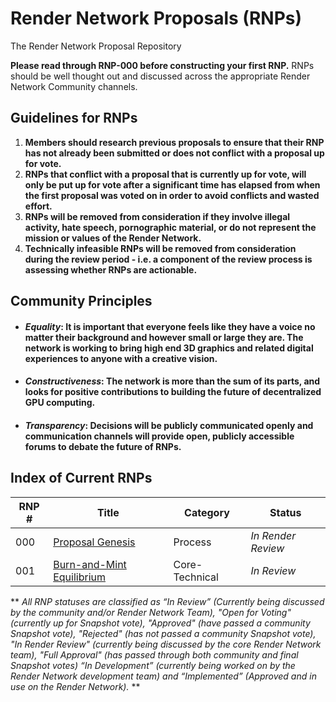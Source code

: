 # Render Network Proposals (RNPs)
The Render Network Proposal Repository

**Please read through RNP-000 before constructing your first RNP.** RNPs should be well thought out and discussed across the appropriate Render Network Community channels.

## Guidelines for RNPs

 1. **Members should research previous proposals to ensure that their RNP has not already been submitted or does not conflict with a proposal up for vote.**
 2. **RNPs that conflict with a proposal that is currently up for vote, will only be put up for vote after a significant time has elapsed from when the first proposal was voted on in order to avoid conflicts and wasted effort.**
 3. **RNPs will be removed from consideration if they involve illegal activity, hate speech, pornographic material, or do not represent the mission or values of the Render Network.**
 4. **Technically infeasible RNPs will be removed from consideration during the review period - i.e. a component of the review process is assessing whether RNPs are actionable.**

## Community Principles
* #### *Equality*: It is important that everyone feels like they have a voice no matter their background and however small or large they are. The network is working to bring high end 3D graphics and related digital experiences to anyone with a creative vision.
* #### *Constructiveness*: The network is more than the sum of its parts, and looks for positive contributions to building the future of decentralized GPU computing.
* #### *Transparency*: Decisions will be publicly communicated openly and communication channels will provide open, publicly accessible forums to debate the future of RNPs.

## Index of Current RNPs
|RNP # |Title |Category |Status |
|--|--|--|--
|000   |[Proposal Genesis](https://github.com/rndr-network/RNPs/blob/main/Approved/RNP-000.md)  |Process|*In Render Review*
|001|[Burn-and-Mint Equilibrium](https://github.com/rndr-network/RNPs/blob/main/In%20Review/rnp-001-bme.md)|Core-Technical|*In Review*

** *All RNP statuses are classified as “In Review” (Currently being discussed by the community and/or Render Network Team), "Open for Voting" (currently up for Snapshot vote), "Approved" (have passed a community Snapshot vote), "Rejected" (has not passed a community Snapshot vote), "In Render Review" (currently being discussed by the core Render Network team), "Full Approval" (has passed through both community and final Snapshot votes) “In Development” (currently being worked on by the Render Network development team) and “Implemented” (Approved and in use on the Render Network).* **
